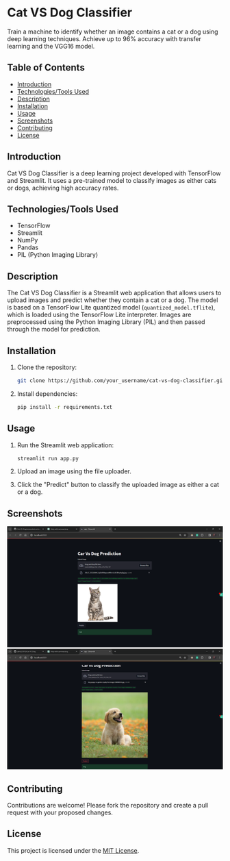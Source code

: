 # Cat VS Dog Classifier

Train a machine to identify whether an image contains a cat or a dog using deep learning techniques. Achieve up to 96% accuracy with transfer learning and the VGG16 model.

## Table of Contents

- [Introduction](#introduction)
- [Technologies/Tools Used](#technologies-tools-used)
- [Description](#description)
- [Installation](#installation)
- [Usage](#usage)
- [Screenshots](#screenshots)
- [Contributing](#contributing)
- [License](#license)

## Introduction

Cat VS Dog Classifier is a deep learning project developed with TensorFlow and Streamlit. It uses a pre-trained model to classify images as either cats or dogs, achieving high accuracy rates.

## Technologies/Tools Used

- TensorFlow
- Streamlit
- NumPy
- Pandas
- PIL (Python Imaging Library)

## Description

The Cat VS Dog Classifier is a Streamlit web application that allows users to upload images and predict whether they contain a cat or a dog. The model is based on a TensorFlow Lite quantized model (`quantized_model.tflite`), which is loaded using the TensorFlow Lite interpreter. Images are preprocessed using the Python Imaging Library (PIL) and then passed through the model for prediction.

## Installation

1. Clone the repository:

    ```bash
    git clone https://github.com/your_username/cat-vs-dog-classifier.git
    ```

2. Install dependencies:

    ```bash
    pip install -r requirements.txt
    ```

## Usage

1. Run the Streamlit web application:

    ```bash
    streamlit run app.py
    ```

2. Upload an image using the file uploader.
3. Click the "Predict" button to classify the uploaded image as either a cat or a dog.

## Screenshots

![Cat Prediction](screenshots/screenshot2.png)
![Dog Prediction](screenshots/screenshot1.png)

<!-- Add more screenshots as needed -->

## Contributing

Contributions are welcome! Please fork the repository and create a pull request with your proposed changes.

## License

This project is licensed under the [MIT License](LICENSE).
